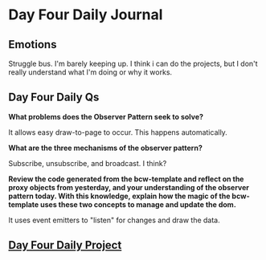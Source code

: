 # Day Four Daily Journal

## Emotions

Struggle bus. I'm barely keeping up. I think i can do the projects, but I don't really understand what I'm doing or why it works.

## Day Four Daily Qs

**What problems does the Observer Pattern seek to solve?**

It allows easy draw-to-page to occur. This happens automatically.

**What are the three mechanisms of the observer pattern?**

Subscribe, unsubscribe, and broadcast. I think?

**Review the code generated from the bcw-template and reflect on the proxy objects from yesterday, and your understanding of the observer pattern today. With this knowledge, explain how the magic of the bcw-template uses these two concepts to manage and update the dom.**

It uses event emitters to "listen" for changes and draw the data.

## [Day Four Daily Project](https://github.com/ashley-herrera/sporting-goods)
